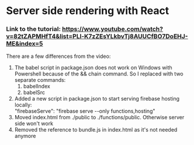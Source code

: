 # Server side rendering with React
### Link to the tutorial: https://www.youtube.com/watch?v=82tZAPMHfT4&list=PLl-K7zZEsYLkbvTj8AUUCfBO7DoEHJ-ME&index=5

There are a few differences from the video:
1. The babel script in package.json does not work on Windows with Powershell because of the && chain command. So I replaced with two separate commands:
    1. babelIndex
    2. babelSrc
2. Added a new script in package.json to start serving firebase hosting locally:<br>"firebaseServe": "firebase serve --only functions,hosting"
3. Moved index.html from ./public to ./functions/public. Otherwise server side won't work
4. Removed the reference to bundle.js in index.html as it's not needed anymore
